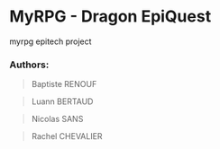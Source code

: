 # MyRPG - Dragon EpiQuest

myrpg epitech project

### Authors:

> Baptiste RENOUF

>Luann BERTAUD

>Nicolas SANS

>Rachel CHEVALIER